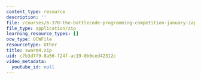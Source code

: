 ```yaml
---
content_type: resource
description: ''
file: /courses/6-370-the-battlecode-programming-competition-january-iap-2013/c7b3d7f98a56f24fac190b0ced42312c_swarm4.zip
file_type: application/zip
learning_resource_types: []
ocw_type: OCWFile
resourcetype: Other
title: swarm4.zip
uid: c7b3d7f9-8a56-f24f-ac19-0b0ced42312c
video_metadata:
  youtube_id: null
---
```

